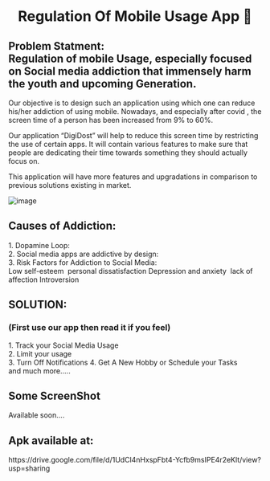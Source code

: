 <h1 align="center"> Regulation Of Mobile Usage App  👋 </h1>

<h2> Problem Statment:  <br>
  Regulation of mobile Usage, especially focused on Social media addiction that immensely harm the youth and upcoming Generation.</h2>

Our objective is to design such an application using which one can reduce his/her addiction of using mobile. Nowadays, and especially after covid , the screen time of a person has been increased from 9% to 60%. 

Our application “DigiDost” will help to reduce this screen time by restricting the use of certain apps. It will contain various features to make sure that people are dedicating their time towards something they should actually focus on.

This application will have more features and upgradations in comparison to previous solutions existing in market.


 ![image](https://github.com/Dev-hunt/StatsProject/assets/79158208/be8be3cf-23dc-41a8-b413-68ed7db3b6c5) 

<h2>Causes of Addiction: </h2>
1. Dopamine Loop:  </br>
2. Social media apps are addictive by design:  </br>
3. Risk Factors for Addiction to Social Media:  </br>
Low self-esteem  
personal dissatisfaction
Depression and anxiety 
lack of affection
Introversion

<h2> SOLUTION: </h2>
<h3> (First use our app then read it if you feel)</h3>
1. Track your Social Media Usage </br>
2. Limit your usage   </br>
3. Turn Off Notifications
4. Get A New Hobby or Schedule your Tasks </br>
and much more.....


<h2>Some ScreenShot</h2>
Available soon....

<h2>Apk available at:</h2>
https://drive.google.com/file/d/1UdCl4nHxspFbt4-Ycfb9msIPE4r2eKlt/view?usp=sharing
